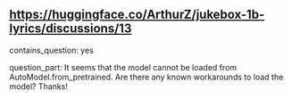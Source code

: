 ## https://huggingface.co/ArthurZ/jukebox-1b-lyrics/discussions/13

contains_question: yes

question_part:
It seems that the model cannot be loaded from AutoModel.from_pretrained. Are there any known workarounds to load the model? Thanks!